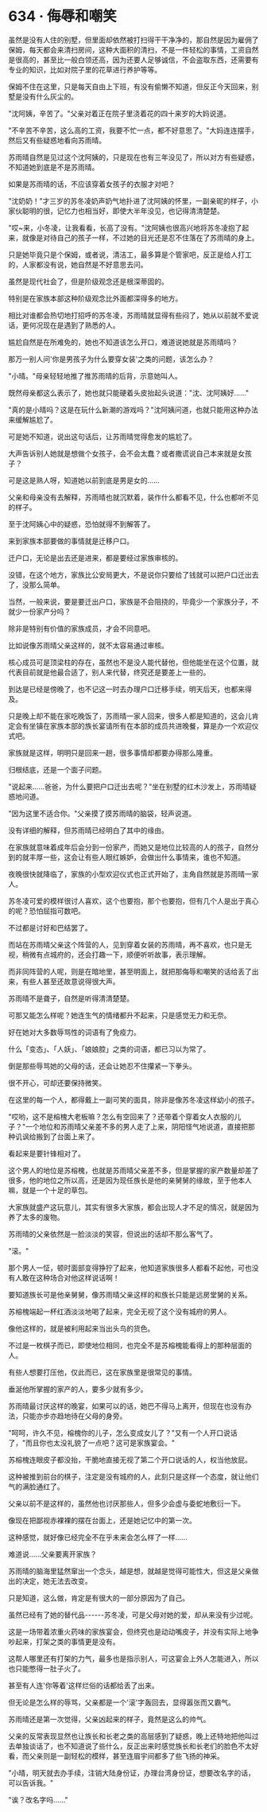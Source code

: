 <link rel="stylesheet" href="../../styles/text.css" />
<h1>634 · 侮辱和嘲笑</h1>

虽然是没有人住的别墅，但里面却依然被打扫得干干净净的，那自然是因为雇佣了保姆，每天都会来清扫房间，这种大面积的清扫，不是一件轻松的事情，工资自然是很高的，甚至比一般白领还高，因为还要人足够诚信，不会盗取东西，还需要有专业的知识，比如对院子里的花草进行养护等等。

保姆不住在这里，只是每天自由上下班，有没有偷懒不知道，但反正今天回来，别墅是没有什么灰尘的。

"沈阿姨，辛苦了。"父亲对着正在院子里浇着花的四十来岁的大妈说道。

"不辛苦不辛苦，这么高的工资，我要不忙一点，都不好意思了。"大妈连连摆手，然后又有些疑惑地看向苏雨晴。

苏雨晴自然是见过这个沈阿姨的，只是现在也有三年没见了，所以对方有些疑惑，不知道她到底是不是苏雨晴。

如果是苏雨晴的话，不应该穿着女孩子的衣服才对吧？

"沈奶奶！"才三岁的苏冬凌奶声奶气地扑进了沈阿姨的怀里，一副亲昵的样子，小家伙聪明的很，记忆力也相当好，即使大半年没见，也记得清清楚楚。

"哎\~来，小冬凌，让我看看，长高了没有。"沈阿姨也很高兴地将苏冬凌抱了起来，就像是对待自己的孩子一样，不过她的目光还是忍不住落在了苏雨晴的身上。

只是她毕竟只是个保姆，或者说，清洁工，最多算是个管家吧，反正是给人打工的，人家都没有说，她自然是不好意思去问。

虽然是现代社会了，但是阶级观念还是根深蒂固的。

特别是在家族本部这种阶级观念比外面都深得多的地方。

相比对谁都会热切地打招呼的苏冬凌，苏雨晴就显得有些闷了，她从以前就不爱说话，更何况现在是遇到了熟悉的人。

尴尬自然是在所难免的，她也不知道该怎么开口，难道说她就是苏雨晴吗？

那万一别人问'你是男孩子为什么要穿女装'之类的问题，该怎么办？

"小晴。"母亲轻轻地推了推苏雨晴的后背，示意她叫人。

既然母亲都这么表示了，她也就只能硬着头皮抬起头说道："沈、沈阿姨好......"

"真的是小晴吗？这是在玩什么新潮的游戏吗？"沈阿姨问道，也就只能用这种办法来缓解尴尬了。

可是她不知道，说出这句话后，让苏雨晴觉得愈发的尴尬了。

大声告诉别人她就是想做个女孩子，会不会太蠢？或者撒谎说自己本来就是女孩子？

可是这是熟人呀，知道她以前到底是男是女的......

父亲和母亲没有去解释，苏雨晴也就沉默着，装作什么都看不见，什么也都听不见的样子。

至于沈阿姨心中的疑惑，恐怕就得不到解答了。

来到家族本部要做的事情就是迁移户口。

迁户口，无论是出去还是进来，都是要经过家族审核的。

没错，在这个地方，家族比公安局更大，不是说你只要给了钱就可以把户口迁出去了，没那么简单。

当然，一般来说，要是要迁出户口，家族是不会阻挠的，毕竟少一个家族分子，不就少一份家产分吗？

除非是特别有价值的家族成员，才会不同意吧。

比如说像苏雨晴父亲这样的，就不太容易通过审核。

核心成员可是顶梁柱的存在，虽然也不是没人能代替他，但他能坐在这个位置，就代表目前就是他最合适了，别人来代替，终究还是要差上一些的。

到达是已经是傍晚了，也不记这一时去办理户口迁移手续，明天后天，也都来得及。

只是晚上却不能在家吃晚饭了，苏雨晴一家人回来，很多人都是知道的，这会儿肯定会有坐镇在家族本部的族长宴请所有在本部的成员共进晚餐，算是办一个欢迎仪式吧。

家族就是这样，明明只是回来一趟，很多事情却都要办得那么隆重。

归根结底，还是一个面子问题。

"说起来......爸爸，为什么要把户口迁出去呢？"坐在别墅的红木沙发上，苏雨晴疑惑地问道。

"因为这里不适合你。"父亲摸了摸苏雨晴的脑袋，轻声说道。

没有详细的解释，但苏雨晴已经明白了其中的缘由。

在家族就意味着成年后会分到一份家产，而她又是地位比较高的人的孩子，自然分到的就丰厚一些，这会让有些人眼红嫉妒，会做出什么事情来，谁也不知道。

夜晚很快就降临了，家族的小型欢迎仪式也正式开始了，主角自然就是苏雨晴一家人。

苏冬凌可爱的模样很讨人喜欢，这个也要抱，那个也要抱，但有几个人是出于真心的呢？恐怕屈指可数吧。

不过都是讨好和巴结罢了。

而站在苏雨晴父亲这个阵营的人，见到穿着女装的苏雨晴，再不喜欢，也只是无视，稍微有点城府的，还会打趣一下，顺便听听故事，表示理解。

而非同阵营的人呢，则是在暗地里，甚至明面上，就把那侮辱和嘲笑的话给丢了出来，有些人甚至还故意说得很大声。

苏雨晴不是聋子，自然是听得清清楚楚。

可那又能怎么样呢？她连生气的情绪都升不起来，只是感觉无力和无奈。

好在她对大多数辱骂性的词语有了免疫力。

什么「变态」、「人妖」、「娘娘腔」之类的词语，都已习以为常了。

倒是那些辱骂她的父母的话，还会让她忍不住攥紧一下拳头。

很不开心，可却还要保持微笑。

在这里的每一个人，都得戴上一副可笑的面具，除非是像苏冬凌这样幼小的孩子。

"哎哟，这不是榕槐大老板嘛？怎么有空回来了？还带着个穿着女人衣服的儿子？"一个地位和苏雨晴父亲差不多的男人走了上来，阴阳怪气地说道，直接把那种讥讽给搬到了台面上来了。

看起来是要针锋相对了。

这个男人的地位是苏榕槐，也就是苏雨晴父亲差不多，但是掌握的家产数量却差了很多，他的地位之所以高，还是因为现任族长是他的亲舅舅的缘故，至于他本人嘛，就是一个十足的草包。

大家族就盛产这玩意儿，其实有很多大家族，都会出现人才不足的情况，就是因为养了太多的废物。

苏雨晴的父亲依然是一脸淡淡的笑容，但说出的话却不那么客气了。

"滚。"

那个男人一怔，顿时面部变得狰狞了起来，他知道家族很多人都看不起他，可也没有人敢在这种场合对他这样说话啊！

要知道族长可是他亲舅舅，像苏雨晴父亲这样的和族长只能是远房堂舅的关系。

苏榕槐端起一杯红酒淡淡地喝了起来，完全无视了这个没有城府的男人。

像他这样的，就是被利用起来当出头鸟的货色。

不过是一枚棋子而已，即使地位相同，也完全不是苏榕槐能看得上的那种层面的人。

有些人想要打压他，仅此而已，这在家族里是很常见的事情。

垂涎他所掌握的家产的人，要多少就有多少。

苏雨晴最讨厌这样的晚宴，如果可以的话，她巴不得马上离开，但现在也没有办法，只能亦步亦趋地待在父母的身旁。

"呵呵，许久不见，榕槐你的儿子，怎么变成女儿了？"又有一个人开口说话了，"而且你也太没礼貌了一点吧？这可是家族宴会。"

苏榕槐连眼皮子都没抬，干脆地直接无视了第二个开口说话的人，权当他放屁。

这种被推到前台的棋子，注定是没有城府的人，此刻只是这样一个态度，就让他们气的满脸通红了。

父亲以前不是这样的，虽然他也讨厌那些人，但多少会虚与委蛇地敷衍一下。

像现在把鄙视赤裸裸的摆在台面上，还是她记忆中的第一次。

这种感觉，就好像已经完全不在乎未来会怎么样了一样......

难道说......父亲要离开家族？

苏雨晴的脑海里猛然窜出一个念头，越是想，就越是觉得可能性大，但这是父亲做出的决定，她无法去改变。

只是知道，这么做，肯定是有很大的一部分原因为了自己。

虽然已经有了她的替代品------苏冬凌，可是父母对她的爱，却从来没有少过呢。

这是一场带着浓重火药味的家族宴会，但终究也是动动嘴皮子，并没有实际上地争吵起来，打架之类的事情更是没有。

这帮人哪里还有打架的力气，最多也是指示别人，可这宴会上外人怎能进入，所以也只能憋得一肚子火了。

甚至有人连'你等着'这样烂俗的话都给丢了出来。

但无论是怎么样的辱骂，父亲都是一个'滚'字轰回去，显得嚣张而又霸气。

苏雨晴还是第一次觉得，父亲凶起来的样子，竟然是这么的帅气。

父亲的反常表现显然也让族长和长老之类的高层感到了疑惑，晚上还特地把他叫过去单独谈话了，也不知道说了些什么，反正出来时感觉族长和长老们的脸色不太好看，而父亲则是一副轻松的模样，甚至连眉宇间都多了些飞扬的神采。

"小晴，明天就去办手续，注销大陆身份证，办理台湾身份证，想要改名字的话，可以告诉我。"

"诶？改名字吗......"
